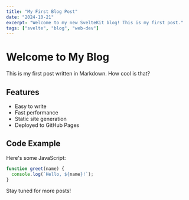```yaml
---
title: "My First Blog Post"
date: "2024-10-21"
excerpt: "Welcome to my new SvelteKit blog! This is my first post."
tags: ["svelte", "blog", "web-dev"]
---
```


# Welcome to My Blog

This is my first post written in Markdown. How cool is that?

## Features

- Easy to write
- Fast performance
- Static site generation
- Deployed to GitHub Pages

## Code Example

Here's some JavaScript:
```javascript
function greet(name) {
  console.log(`Hello, ${name}!`);
}
```

Stay tuned for more posts!
